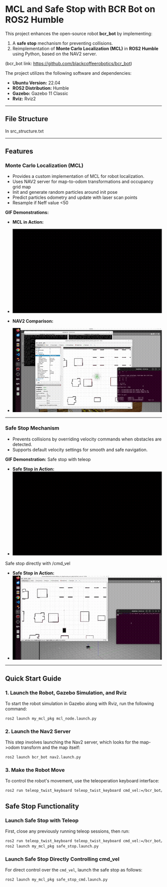 # MCL and Safe Stop with BCR Bot on ROS2 Humble

This project enhances the open-source robot **bcr_bot** by implementing:
1. A **safe stop** mechanism for preventing collisions.
2. Reimplementation of **Monte Carlo Localization (MCL)** in **ROS2 Humble** using Python, based on the NAV2 server.

  (bcr_bot link: https://github.com/blackcoffeerobotics/bcr_bot)


The project utilizes the following software and dependencies:
- **Ubuntu Version:** 22.04
- **ROS2 Distribution:** Humble
- **Gazebo:** Gazebo 11 Classic
- **Rviz:** Rviz2

---




## **File Structure**
In src_structure.txt

---

## **Features**
### **Monte Carlo Localization (MCL)**
- Provides a custom implementation of MCL for robot localization.
- Uses NAV2 server for map-to-odom transformations and occupancy grid map
- Init and generate random particles around init pose 
- Predict particles odometry and update with laser scan points 
- Resample if Neff value <50 

**GIF Demonstrations:**
- **MCL in Action:**
- ![MCL](my_mcl.gif)


- **NAV2 Comparison:**
- ![NAV2](NAV2.gif)

---

### **Safe Stop Mechanism**
- Prevents collisions by overriding velocity commands when obstacles are detected.
- Supports default velocity settings for smooth and safe navigation.

**GIF Demonstration:**
Safe stop with teleop
- **Safe Stop in Action:**
- ![Safe Stop](safestop1.gif)

Safe stop directly with /cmd_vel
- **Safe Stop in Action:**
- ![Safe Stop](safestop2.gif)

---


## Quick Start Guide

### 1. Launch the Robot, Gazebo Simulation, and Rviz
To start the robot simulation in Gazebo along with Rviz, run the following command:
```bash
ros2 launch my_mcl_pkg mcl_node.launch.py
```

### 2. Launch the Nav2 Server
This step involves launching the Nav2 server, which looks for the map->odom transform and the map itself:
```bash
ros2 launch bcr_bot nav2.launch.py
```

### 3. Make the Robot Move
To control the robot's movement, use the teleoperation keyboard interface:
```bash
ros2 run teleop_twist_keyboard teleop_twist_keyboard cmd_vel:=/bcr_bot/cmd_vel
```

## Safe Stop Functionality

### Launch Safe Stop with Teleop
First, close any previously running teleop sessions, then run:
```bash
ros2 run teleop_twist_keyboard teleop_twist_keyboard cmd_vel:=/bcr_bot/teleop_cmd_vel
ros2 launch my_mcl_pkg safe_stop.launch.py
```

### Launch Safe Stop Directly Controlling cmd_vel
For direct control over the `cmd_vel`, launch the safe stop as follows:
```bash
ros2 launch my_mcl_pkg safe_stop_cmd.launch.py

